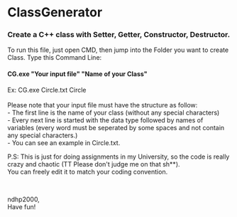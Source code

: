 # ClassGenerator
<h3> Create a C++ class with Setter, Getter, Constructor, Destructor. </h3>
To run this file, just open CMD, then jump into the Folder you want to create Class. 
Type this Command Line:  <br/>
<h4> CG.exe "Your input file" "Name of your Class" </h4> 
Ex:  CG.exe Circle.txt Circle
<br/>

<br/>
Please note that your input file must have the structure as follow: <br/>
  - The first line is the name of your class (without any special characters) <br/> 
  - Every next line is started with the data type followed by names of variables (every word must be seperated by some spaces and not contain any special characters.)<br/>
  - You can see an example in Circle.txt.<br/>
  
P.S: This is just for doing assignments in my University, so the code is really crazy and chaotic (TT Please don't judge me on that sh**). <br/>
You can freely edit it to match your coding convention. 

<br/>

ndhp2000,
<br/>
Have fun!

